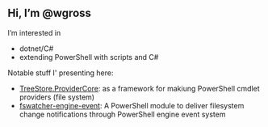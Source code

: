 ## Hi, I’m @wgross

I’m interested in 
- dotnet/C# 
- extending PowerShell with scripts and C#

Notable stuff I' presenting here:
- [TreeStore.ProviderCore](https://github.com/wgross/TreeStore.ProviderCore): as a framework for makiung PowerShell cmdlet providers (file system)
- [fswatcher-engine-event](https://github.com/wgross/fswatcher-engine-event): A PowerShell module to deliver filesystem change notifications through PowerShell engine event system

